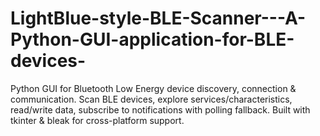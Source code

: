 # LightBlue-style-BLE-Scanner---A-Python-GUI-application-for-BLE-devices-
Python GUI for Bluetooth Low Energy device discovery, connection &amp; communication. Scan BLE devices, explore services/characteristics, read/write data, subscribe to notifications with polling fallback. Built with tkinter &amp; bleak for cross-platform support.
